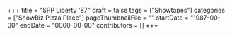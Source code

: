 +++
title = "SPP Liberty '87"
draft = false
tags = ["Showtapes"]
categories = ["ShowBiz Pizza Place"]
pageThumbnailFile = ""
startDate = "1987-00-00"
endDate = "0000-00-00"
contributors = []
+++

